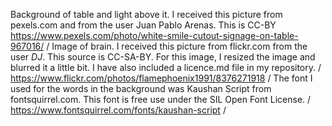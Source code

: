 Background of table and light above it. I received this picture from pexels.com and from the user Juan Pablo Arenas. This 
is CC-BY 
  https://www.pexels.com/photo/white-smile-cutout-signage-on-table-967016/ /
Image of brain. I received this picture from flickr.com from the user _DJ_. This source is CC-SA-BY. For this image, I resized 
the image and blurred it a little bit. I have also included a licence.md file in my repository. /
   https://www.flickr.com/photos/flamephoenix1991/8376271918 /
The font I used for the words in the background was Kaushan Script from fontsquirrel.com. This font is free use under the SIL 
Open Font License. /
    https://www.fontsquirrel.com/fonts/kaushan-script /
